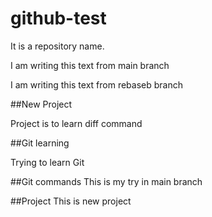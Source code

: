 # github-test

It is a repository name.

I am writing this text from main branch

I am writing this text from rebaseb branch

##New Project

Project is to learn diff command

##Git learning

Trying to learn Git

##Git commands
This is my try in main branch

##Project
This is new project